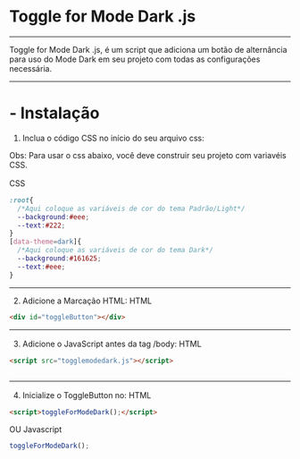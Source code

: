 # Toggle for Mode Dark .js

------------

 Toggle for Mode Dark .js, é um script que adiciona um botão de alternância para uso do Mode Dark em seu projeto com todas as configurações necessária.

------------

# - Instalação

1. Inclua o código CSS no início do seu arquivo css:

Obs: Para usar o css abaixo, você deve construir seu projeto com variavéis CSS.

CSS　
```css
:root{
  /*Aqui coloque as variáveis de cor do tema Padrão/Light*/
  --background:#eee;
  --text:#222;
}
[data-theme=dark]{
  /*Aqui coloque as variáveis de cor do tema Dark*/
  --background:#161625;
  --text:#eee;
}
```
------------
2. Adicione a Marcação HTML:
HTML 
```html
<div id="toggleButton"></div>
```
------------
 3. Adicione o JavaScript antes da tag  /body:
HTML　

```html
<script src="togglemodedark.js"></script>
        
```
------------

4. Inicialize o ToggleButton no:
HTML　

```html
<script>toggleForModeDark();</script>
```
OU
Javascript
```javascript
toggleForModeDark();
```
